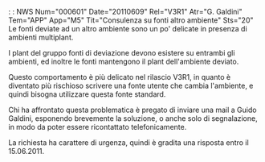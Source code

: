  :  : NWS Num="000601" Date="20110609" Rel="V3R1" Atr="G. Galdini" Tem="APP" App="M5" Tit="Consulenza su fonti altro ambiente" Sts="20"
Le fonti deviate ad un altro ambiente sono un po' delicate in presenza di ambienti multiplant.

I plant del gruppo fonti di deviazione devono esistere su entrambi gli ambienti, ed inoltre le fonti
mantengono il plant dell'ambiente deviato.

Questo comportamento è più delicato nel rilascio V3R1, in quanto è diventato più rischioso scrivere
una fonte utente che cambia l'ambiente, e quindi bisogna utilizzare questa fonte standard.

Chi ha affrontato questa problematica è pregato di inviare una mail a Guido Galdini, esponendo brevemente la soluzione, o anche solo di segnalazione, in modo da poter essere ricontattato telefonicamente.

La richiesta ha carattere di urgenza, quindi è gradita una risposta entro il 15.06.2011.
